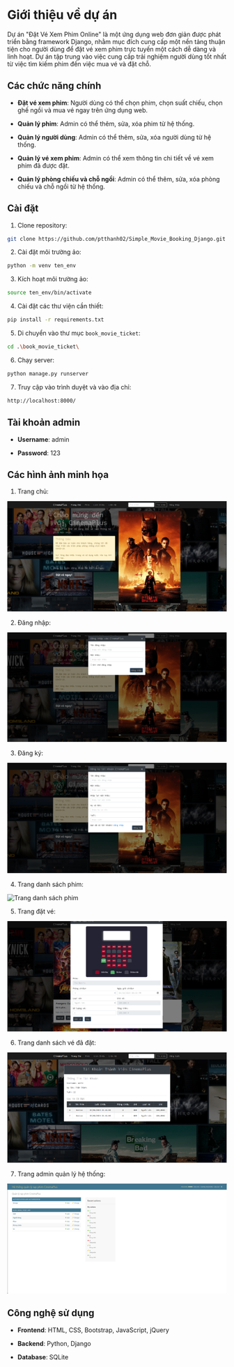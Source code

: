 # Giới thiệu về dự án

Dự án "Đặt Vé Xem Phim Online" là một ứng dụng web đơn giản được phát triển bằng framework Django, nhằm mục đích cung cấp một nền tảng thuận tiện cho người dùng để đặt vé xem phim trực tuyến một cách dễ dàng và linh hoạt. Dự án tập trung vào việc cung cấp trải nghiệm người dùng tốt nhất từ việc tìm kiếm phim đến việc mua vé và đặt chỗ.

## Các chức năng chính

- **Đặt vé xem phim**: Người dùng có thể chọn phim, chọn suất chiếu, chọn ghế ngồi và mua vé ngay trên ứng dụng web.

- **Quản lý phim**: Admin có thể thêm, sửa, xóa phim từ hệ thống.

- **Quản lý người dùng**: Admin có thể thêm, sửa, xóa người dùng từ hệ thống.

- **Quản lý vé xem phim**: Admin có thể xem thông tin chi tiết về vé xem phim đã được đặt.

- **Quản lý phòng chiếu và chỗ ngồi**: Admin có thể thêm, sửa, xóa phòng chiếu và chỗ ngồi từ hệ thống.

## Cài đặt

1. Clone repository:

```bash
git clone https://github.com/ptthanh02/Simple_Movie_Booking_Django.git
```

2. Cài đặt môi trường ảo:

```bash
python -m venv ten_env
```

3. Kích hoạt môi trường ảo:

```bash
source ten_env/bin/activate
```

4. Cài đặt các thư viện cần thiết:

```bash
pip install -r requirements.txt
```

5. Di chuyển vào thư mục `book_movie_ticket`:

```bash
cd .\book_movie_ticket\
```

6. Chạy server:

```bash
python manage.py runserver
```

7. Truy cập vào trình duyệt và vào địa chỉ:

```bash
http://localhost:8000/
```

## Tài khoản admin

- **Username**: admin

- **Password**: 123

## Các hình ảnh minh họa

1. Trang chủ:

![Trang chủ](github_images/homepage.png)

2. Đăng nhập:

![Đăng nhập](github_images/login.png)

3. Đăng ký:

![Đăng ký](github_images/register.png)

4. Trang danh sách phim:

![Trang danh sách phim](github_images/movie_list.gif)

5. Trang đặt vé:

![Trang đặt vé](github_images/book_ticket.png)

6. Trang danh sách vé đã đặt:

![Trang danh sách vé đã đặt](github_images/booked_tickets.png)

7. Trang admin quản lý hệ thống:

![Trang admin quản lý hệ thống](github_images/admin.png)

## Công nghệ sử dụng

- **Frontend**: HTML, CSS, Bootstrap, JavaScript, jQuery

- **Backend**: Python, Django

- **Database**: SQLite



